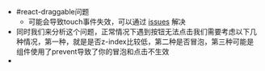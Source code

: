 - #react-draggable问题
	- 可能会导致touch事件失效，可以通过 [issues](https://github.com/react-grid-layout/react-draggable/issues/666#issuecomment-1425663673) 解决
- 同时我们来分析这个问题，正常情况下遇到按钮无法点击我们需要考虑以下几种情况，第一种，就是是否z-index比较低，第二种是否冒泡，第三种可能是组件使用了prevent导致了你的冒泡和点击不生效
-